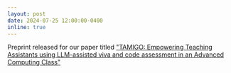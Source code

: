 ```yaml
---
layout: post
date: 2024-07-25 12:00:00-0400
inline: true
---
```


Preprint released for our paper titled <a href="https://arxiv.org/abs/2407.16805">"TAMIGO: Empowering Teaching Assistants using LLM-assisted viva and code assessment in an Advanced Computing Class"</a>
